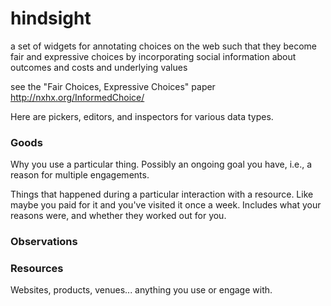 hindsight
=======

a set of widgets for annotating choices on the web such that they become fair and expressive choices by incorporating social information about outcomes and costs and underlying values

see the "Fair Choices, Expressive Choices" paper http://nxhx.org/InformedChoice/

Here are pickers, editors, and inspectors for various data types.

### Goods

Why you use a particular thing.  Possibly an ongoing goal you have, i.e., a reason for multiple engagements.

Things that happened during a particular interaction with a resource.  Like maybe you paid for it and you've visited it once a week.  Includes what your reasons were, and whether they worked out for you.


### Observations


### Resources

Websites, products, venues... anything you use or engage with.
